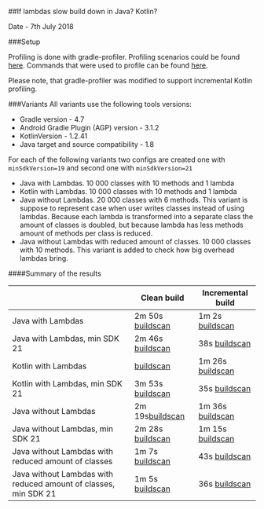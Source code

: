 
##If lambdas slow build down in Java? Kotlin?

Date - 7th July 2018
  
###Setup
  
Profiling is done with gradle-profiler. Profiling scenarios could be found [here](). Commands that were used to profile 
can be found [here]().

Please note, that gradle-profiler was modified to support incremental Kotlin profiling.

###Variants
All variants use the following tools versions:
  * Gradle version - 4.7
  * Android Gradle Plugin (AGP) version - 3.1.2
  * KotlinVersion - 1.2.41
  * Java target and source compatibility - 1.8
  
For each of the following variants two configs are created one with `minSdkVersion=19` and second one with `minSdkVersion=21`
  * Java with Lambdas. 10 000 classes with 10 methods and 1 lambda
  * Kotlin with Lambdas. 10 000 classes with 10 methods and 1 lambda
  * Java without Lambdas. 20 000 classes with 6 methods. This variant is suppose to represent case when user writes classes instead of using lambdas. Because each lambda is transformed into a separate class the amount of classes is doubled, but because lambda has less methods amount of methods per class is reduced.
  * Java without Lambdas with reduced amount of classes. 10 000 classes with 10 methods. This variant is added to check how big overhead lambdas bring.  

####Summary of the results

|             | Clean build | Incremental build |
|-------------|-------------| ----------------- |
|Java with Lambdas | 2m 50s [buildscan](https://scans.gradle.com/s/7mpfqw3jve6xw)| 1m 2s [buildscan](https://scans.gradle.com/s/bugatuedxthpi)|
|Java with Lambdas, min SDK 21 | 2m 46s [buildscan](https://scans.gradle.com/s/o65u2svlmgcmu)| 38s [buildscan](https://scans.gradle.com/s/57iaid27hk3sm) |
|Kotlin with Lambdas | [buildscan]() | 1m 26s [buildscan](https://scans.gradle.com/s/2g5424pq27vre) |
|Kotlin with Lambdas, min SDK 21 | 3m 53s [buildscan](https://scans.gradle.com/s/umukzli3std5c) | 35s [buildscan](https://scans.gradle.com/s/3qgzlu5hkt4gm) |
|Java without Lambdas | 2m 19s[buildscan](https://scans.gradle.com/s/xn5qduoedgwmg) | 1m 36s [buildscan](https://scans.gradle.com/s/pjig5ehivuufq) |
|Java without Lambdas, min SDK 21 | 2m 28s [buildscan](https://scans.gradle.com/s/3azcgfe43vd2u) | 1m 15s [buildscan](https://scans.gradle.com/s/wnjlm7jitv2ni) |
|Java without Lambdas with reduced amount of classes | 1m 7s [buildscan](https://scans.gradle.com/s/lizettzqhc4lu) | 43s [buildscan](https://gradle.com/s/qxjmitf5emo66) |
|Java without Lambdas with reduced amount of classes, min SDK 21 | 1m 5s [buildscan](https://scans.gradle.com/s/wrqpuqjti2ljm) | 36s [buildscan](https://scans.gradle.com/s/nntf735budeqs) |
  
  